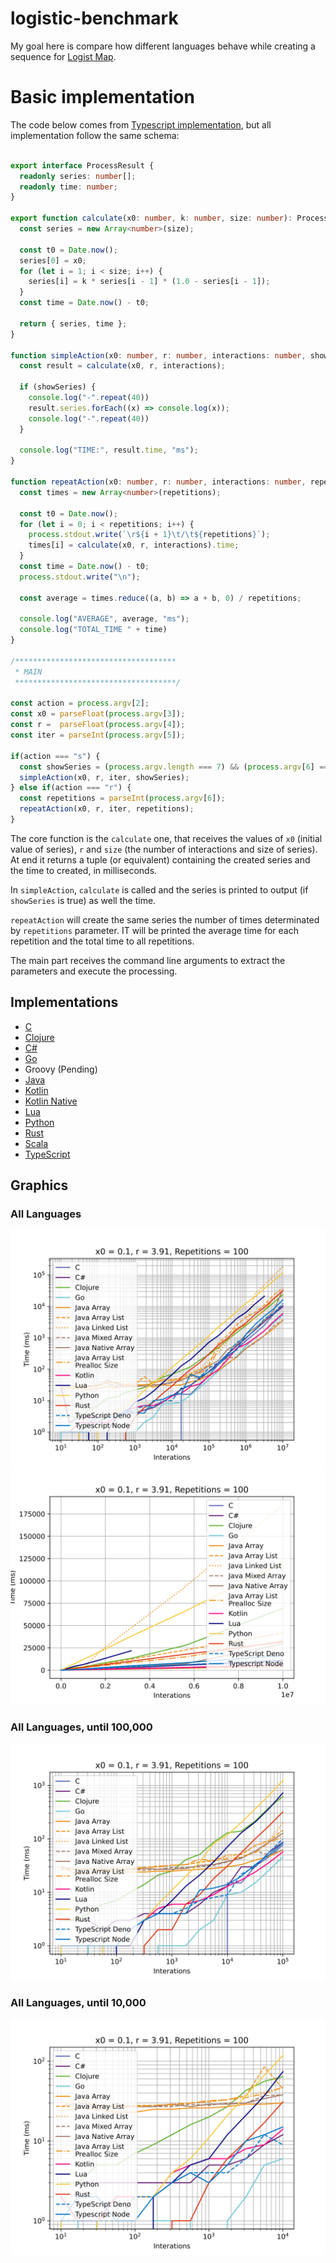 # logistic-benchmark
My goal here is compare how different languages behave while creating a sequence for [Logist Map](https://en.wikipedia.org/wiki/Logistic_map).

# Basic implementation
The code below comes from [Typescript implementation](languages/typescript-logistic-benchmark/src/index.ts), but all implementation follow the same schema:
```typescript

export interface ProcessResult {
  readonly series: number[];
  readonly time: number;
}

export function calculate(x0: number, k: number, size: number): ProcessResult {
  const series = new Array<number>(size);

  const t0 = Date.now();
  series[0] = x0;
  for (let i = 1; i < size; i++) {
    series[i] = k * series[i - 1] * (1.0 - series[i - 1]);
  }
  const time = Date.now() - t0;

  return { series, time };
}

function simpleAction(x0: number, r: number, interactions: number, showSeries: boolean): void {
  const result = calculate(x0, r, interactions);

  if (showSeries) {
    console.log("-".repeat(40))
    result.series.forEach((x) => console.log(x));
    console.log("-".repeat(40))
  }

  console.log("TIME:", result.time, "ms");
}

function repeatAction(x0: number, r: number, interactions: number, repetitions: number): void {
  const times = new Array<number>(repetitions);

  const t0 = Date.now();
  for (let i = 0; i < repetitions; i++) {
    process.stdout.write(`\r${i + 1}\t/\t${repetitions}`);
    times[i] = calculate(x0, r, interactions).time;
  }
  const time = Date.now() - t0;
  process.stdout.write("\n");

  const average = times.reduce((a, b) => a + b, 0) / repetitions;

  console.log("AVERAGE", average, "ms");
  console.log("TOTAL_TIME " + time)
}

/************************************
 * MAIN
 ************************************/

const action = process.argv[2];
const x0 = parseFloat(process.argv[3]);
const r =  parseFloat(process.argv[4]);
const iter = parseInt(process.argv[5]);

if(action === "s") {
  const showSeries = (process.argv.length === 7) && (process.argv[6] === "s");
  simpleAction(x0, r, iter, showSeries);
} else if(action === "r") {
  const repetitions = parseInt(process.argv[6]);
  repeatAction(x0, r, iter, repetitions);
}
```
The core function is the `calculate` one, that receives the values of `x0` (initial value of series), `r` and `size` (the number of interactions and size of series). At end it returns a tuple (or equivalent) containing the created series and the time to created, in milliseconds.

In `simpleAction`, `calculate` is called and the series is printed to output (if `showSeries` is true) as well the time.

`repeatAction` will create the same series the number of times determinated by `repetitions` parameter. IT will be printed the average time for each repetition and the total time to all repetitions.

The main part receives the command line arguments to extract the parameters and execute the processing.

## Implementations
  - [C](languages/c-logistic-benchmark/README.md)
  - [Clojure](languages/clojure-logistic-benchmark/README.md)
  - [C#](languages/cs-logistic-beanchmark/README.md)
  - [Go](languages/go-logistic-benchmark/README.md)
  - Groovy (Pending)
  - [Java](languages/java-logistic-benchmark/README.md)
  - [Kotlin](languages/kotlin-logistic-benchmark/README.md)
  - [Kotlin Native](languages/kotlin_native_logistic_benchmark/README.md)
  - [Lua](languages/lua-logistic-benchmark/README.md)
  - [Python](languages/python-logistic-benchmark/README.md)
  - [Rust](languages/rust-logistic-benchmark/README.md)
  - [Scala](languages/scala-logistic-benchmark/README.md)
  - [TypeScript](languages/typescript-logistic-benchmark/README.md)

## Graphics
### All Languages
![](./assets/all_langs-log.svg)
![](./assets/all_langs-linear.svg)
### All Languages, until 100,000
![](./assets/all_langs-until_100,000-log.svg)
### All Languages, until 10,000
![](./assets/all_langs-until_10,000-log.svg)